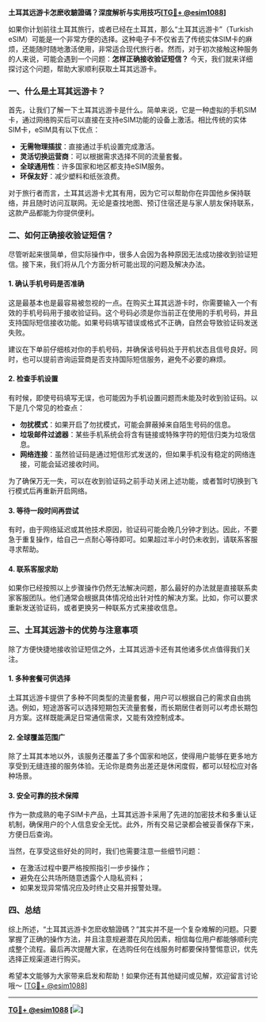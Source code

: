 **土耳其远游卡怎麽收驗證碼？深度解析与实用技巧[[TG💪+ @esim1088](https://t.me/s/esim1088)]**

如果你计划前往土耳其旅行，或者已经在土耳其，那么“土耳其远游卡”（Turkish eSIM）可能是一个非常方便的选择。这种电子卡不仅省去了传统实体SIM卡的麻烦，还能随时随地激活使用，非常适合现代旅行者。然而，对于初次接触这种服务的人来说，可能会遇到一个问题：**怎样正确接收验证短信？** 今天，我们就来详细探讨这个问题，帮助大家顺利获取土耳其远游卡。

### 一、什么是土耳其远游卡？

首先，让我们了解一下土耳其远游卡是什么。简单来说，它是一种虚拟的手机SIM卡，通过网络购买后可以直接在支持eSIM功能的设备上激活。相比传统的实体SIM卡，eSIM具有以下优点：

- **无需物理插拔**：直接通过手机设置完成激活。
- **灵活切换运营商**：可以根据需求选择不同的流量套餐。
- **全球通用性**：许多国家和地区都支持eSIM服务。
- **环保友好**：减少塑料和纸张浪费。

对于旅行者而言，土耳其远游卡尤其有用，因为它可以帮助你在异国他乡保持联络，并且随时访问互联网。无论是查找地图、预订住宿还是与家人朋友保持联系，这款产品都能为你提供便利。

### 二、如何正确接收验证短信？

尽管听起来很简单，但实际操作中，很多人会因为各种原因无法成功接收到验证短信。接下来，我们将从几个方面分析可能出现的问题及解决办法。

#### 1. 确认手机号码是否准确

这是最基本也是最容易被忽视的一点。在购买土耳其远游卡时，你需要输入一个有效的手机号码用于接收验证码。这个号码必须是你当前正在使用的手机号码，并且支持国际短信接收功能。如果号码填写错误或格式不正确，自然会导致验证码发送失败。

建议在下单前仔细核对你的手机号码，并确保该号码处于开机状态且信号良好。同时，也可以提前咨询运营商是否支持国际短信服务，避免不必要的麻烦。

#### 2. 检查手机设置

有时候，即使号码填写无误，也可能因为手机设置问题而未能及时收到验证码。以下是几个常见的检查点：

- **勿扰模式**：如果开启了勿扰模式，可能会屏蔽掉来自陌生号码的信息。
- **垃圾邮件过滤器**：某些手机系统会将含有链接或特殊字符的短信归类为垃圾信息。
- **网络连接**：虽然验证码是通过短信形式发送的，但如果手机没有稳定的网络连接，可能会延迟接收时间。

为了确保万无一失，可以在收到验证码之前手动关闭上述功能，或者暂时切换到飞行模式后再重新开启网络。

#### 3. 等待一段时间再尝试

有时，由于网络延迟或其他技术原因，验证码可能会晚几分钟才到达。因此，不要急于重复操作，给自己一点耐心等待即可。如果超过半小时仍未收到，请联系客服寻求帮助。

#### 4. 联系客服求助

如果你已经按照以上步骤操作仍然无法解决问题，那么最好的办法就是直接联系卖家客服团队。他们通常会根据具体情况给出针对性的解决方案。比如，你可以要求重新发送验证码，或者更换另一种联系方式来接收信息。

### 三、土耳其远游卡的优势与注意事项

除了方便快捷地接收验证短信之外，土耳其远游卡还有其他诸多优点值得我们关注。

#### 1. 多种套餐可供选择

土耳其远游卡提供了多种不同类型的流量套餐，用户可以根据自己的需求自由挑选。例如，短途游客可以选择短期包天流量套餐，而长期居住者则可以考虑长期包月方案。这样既能满足日常通信需求，又能有效控制成本。

#### 2. 全球覆盖范围广

除了土耳其本地以外，该服务还覆盖了多个国家和地区，使得用户能够在更多地方享受到无缝连接的服务体验。无论你是商务出差还是休闲度假，都可以轻松应对各种场景。

#### 3. 安全可靠的技术保障

作为一款成熟的电子SIM卡产品，土耳其远游卡采用了先进的加密技术和多重认证机制，确保用户的个人信息安全无忧。此外，所有交易记录都会被妥善保存下来，方便日后查询。

当然，在享受这些好处的同时，我们也需要注意一些细节问题：

- 在激活过程中要严格按照指引一步步操作；
- 避免在公共场所随意透露个人隐私资料；
- 如果发现异常情况应及时终止交易并报警处理。

### 四、总结

综上所述，“土耳其远游卡怎麽收驗證碼？”其实并不是一个复杂难解的问题。只要掌握了正确的操作方法，并且注意规避潜在风险因素，相信每位用户都能够顺利完成整个流程。最后再次提醒大家，在选购任何在线服务时都要保持警惕意识，优先选择正规渠道进行购买。

希望本文能够为大家带来启发和帮助！如果你还有其他疑问或见解，欢迎留言讨论哦～ [[TG💪+ @esim1088](https://t.me/s/esim1088)] 

---

**[TG💪+ @esim1088](https://t.me/s/esim1088) [![](https://i.postimg.cc/4NQfJmqS/Snipaste-2025-05-13-00-14-12.png)]**